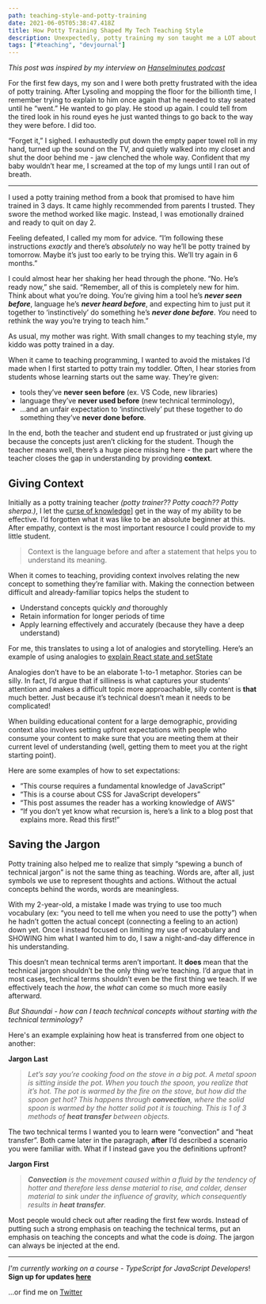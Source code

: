 ```yaml
---
path: teaching-style-and-potty-training
date: 2021-06-05T05:38:47.418Z
title: How Potty Training Shaped My Tech Teaching Style
description: Unexpectedly, potty training my son taught me a LOT about teaching people to code
tags: ["#teaching", "devjournal"]
---
```


<em> This post was inspired by my interview on [Hanselminutes podcast](https://www.hanselminutes.com/792/learning-to-teach-with-shaundai-person)</em>

For the first few days, my son and I were both pretty frustrated with the idea of potty training.  After Lysoling and mopping the floor for the billionth time, I remember trying to explain to him once again that he needed to stay seated until he “went.”  He wanted to go play.  He stood up again.  I could tell from the tired look in his round eyes he just wanted things to go back to the way they were before.  I did too.

“Forget it,” I sighed.  I exhaustedly put down the empty paper towel roll in my hand, turned up the sound on the TV, and quietly walked into my closet and shut the door behind me - jaw clenched the whole way.  Confident that my baby wouldn’t hear me, I screamed at the top of my lungs until I ran out of breath.

---

I used a potty training method from a book that promised to have him trained in 3 days. It came highly recommended from parents I trusted.  They swore the method worked like magic.  Instead, I was emotionally drained and ready to quit on day 2.

Feeling defeated, I called my mom for advice.  “I’m following these instructions <em>exactly</em> and there’s <em>absolutely</em> no way he’ll be potty trained by tomorrow.  Maybe it’s just too early to be trying this.  We’ll try again in 6 months.”

I could almost hear her shaking her head through the phone.  “No. He’s ready now,” she said.  “Remember, all of this is completely new for him.  Think about what you’re doing.  You’re giving him a tool he’s <em>**never seen before**</em>, language he’s <em>**never heard before**</em>, and expecting him to just put it together to ‘instinctively’ do something he’s <em>**never done before**</em>.  <em>You</em> need to rethink the way you’re trying to teach him.” 

As usual, my mother was right.  With small changes to my teaching style, my kiddo was potty trained in a day.

When it came to teaching programming, I wanted to avoid the mistakes I’d made when I first started to potty train my toddler.  Often, I hear stories from students whose learning starts out the same way.  They’re given:

- tools they’ve **never seen before** (ex. VS Code, new libraries)
- language they’ve **never used before** (new technical terminology),
- ...and an unfair expectation to ‘instinctively’ put these together to do something they’ve **never done before**.

In the end, both the teacher and student end up frustrated or just giving up because the concepts just aren’t clicking for the student.  Though the teacher means well, there’s a huge piece missing here - the part where the teacher closes the gap in understanding by providing <b>context</b>.

## Giving Context

Initially as a potty training teacher <em>(potty trainer?? Potty coach?? Potty sherpa.)</em>, I let the [curse of knowledge](https://en.wikipedia.org/wiki/Curse_of_knowledge)] get in the way of my ability to be effective.  I’d forgotten what it was like to be an absolute beginner at this.  After empathy, context is the most important resource I could provide to my little student.

> Context is the language before and after a statement that helps you to understand its meaning.

When it comes to teaching, providing context involves relating the new concept to something they’re familiar with.  Making the connection between difficult and already-familiar topics helps the student to
- Understand concepts quickly <em>and</em> thoroughly
- Retain information for longer periods of time
- Apply learning effectively and accurately (because they have a deep understand)

For me, this translates to using a lot of analogies and storytelling.  Here’s an example of using analogies to [explain React state and setState](https://dev.to/shaundai/state-and-setstate-explained-with-emotion-110k)

Analogies don’t have to be an elaborate 1-to-1 metaphor.  Stories can be silly.  In fact, I’d argue that if silliness is what captures your students’ attention and makes a difficult topic more approachable, silly content is **that** much better.  Just because it’s technical doesn’t mean it needs to be complicated!

When building educational content for a large demographic, providing context also involves setting upfront expectations with people who consume your content to make sure that you are meeting them at their current level of understanding (well, getting them to meet you at the right starting point).

Here are some examples of how to set expectations:
- “This course requires a fundamental knowledge of JavaScript”
- “This is a course about CSS for JavaScript developers”
- “This post assumes the reader has a working knowledge of AWS”
- “If you don’t yet know what recursion is, here’s a link to a blog post that explains more.  Read this first!”

## Saving the Jargon

Potty training also helped me to realize that simply “spewing a bunch of technical jargon” is not the same thing as teaching.  Words are, after all, just symbols we use to represent thoughts and actions.  Without the actual concepts behind the words, words are meaningless.

With my 2-year-old, a mistake I made was trying to use too much vocabulary (ex: “you need to tell me when you need to use the potty”) when he hadn’t gotten the actual concept (connecting a feeling to an action) down yet.   Once I instead focused on limiting my use of vocabulary and SHOWING him what I wanted him to do, I saw a night-and-day difference in his understanding.

This doesn’t mean technical terms aren’t important.  It **does** mean that the technical jargon shouldn’t be the only thing we’re teaching.  I’d argue that in most cases, technical terms shouldn’t even be the first thing we teach.  If we effectively teach the <em>how</em>, the <em>what</em> can come so much more easily afterward.  

<em> But Shaundai - how can I teach technical concepts without starting with the technical terminology?</em>

Here's an example explaining how heat is transferred from one object to another:

**Jargon Last**
> <em>Let’s say you’re cooking food on the stove in a big pot.  A metal spoon is sitting inside the pot.  When you touch the spoon, you realize that it’s hot.  The pot is warmed by the fire on the stove, but how did the spoon get hot?  This happens through <b>convection</b>, where the solid spoon is warmed by the hotter solid pot it is touching.  This is 1 of 3 methods of <b>heat transfer</b> between objects.</em>

The two technical terms I wanted you to learn were “convection” and “heat transfer”.  Both came later in the paragraph, **after** I’d described a scenario you were familiar with.  What if I instead gave you the definitions upfront?

**Jargon First**
> <em><b>Convection</b> is the movement caused within a fluid by the tendency of hotter and therefore less dense material to rise, and colder, denser material to sink under the influence of gravity, which consequently results in <b>heat transfer</b>.</em>

Most people would check out after reading the first few words.  Instead of putting such a strong emphasis on teaching the technical terms, put an emphasis on teaching the concepts and what the code is <em>doing</em>.  The jargon can always be injected at the end.

----

<em>I'm currently working on a course - TypeScript for JavaScript Developers</em>!  <b>Sign up for updates [here](https://www.tsforjs.com)</b>

...or find me on [Twitter](https://twitter.com/shaundai)